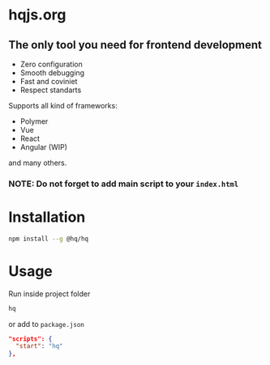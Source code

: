 # hqjs.org

## The only tool you need for frontend development

* Zero configuration
* Smooth debugging
* Fast and coviniet
* Respect standarts

Supports all kind of frameworks:
* Polymer
* Vue
* React
* Angular (WIP)

and many others.

### NOTE: Do not forget to add main script to your `index.html`

# Installation
```bash
npm install --g @hq/hq
```

# Usage
Run inside project folder
```bash
hq
```

or add to `package.json`
```json
"scripts": {
  "start": "hq"
},
```
